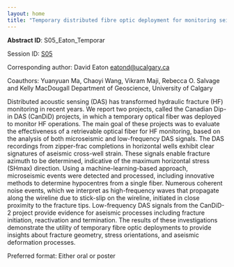 ```yaml
---
layout: home
title: "Temporary distributed fibre optic deployment for monitoring seismic and aseismic processes during hydraulic fracturing"
---
```



**Abstract ID**: S05_Eaton_Temporar

Session ID: [S05](.)

Corresponding author: David Eaton <a href="mailto:eatond@ucalgary.ca">eatond@ucalgary.ca</a>

Coauthors: Yuanyuan Ma, Chaoyi Wang, Vikram Maji, Rebecca O. Salvage and Kelly MacDougall
 Department of Geoscience, University of Calgary 

Distributed acoustic sensing (DAS) has transformed hydraulic fracture (HF) monitoring in recent years. We report two projects, called the Canadian Dip-in DAS (CanDiD) projects, in which a temporary optical fiber was deployed to monitor HF operations. The main goal of these projects was to evaluate the effectiveness of a retrievable optical fiber for HF monitoring, based on the analysis of both microseismic and low-frequency DAS signals. The DAS recordings from zipper-frac completions in horizontal wells exhibit clear signatures of aseismic cross-well strain. These signals enable fracture azimuth to be determined, indicative of the maximum horizontal stress (SHmax) direction. Using a machine-learning-based approach, microseismic events were detected and processed, including innovative methods to determine hypocentres from a single fiber. Numerous coherent noise events, which we interpret as high-frequency waves that propagate along the wireline due to stick-slip on the wireline, initiated in close proximity to the fracture tips. Low-frequency DAS signals from the CanDiD-2 project provide evidence for aseismic processes including fracture initiation, reactivation and termination. The results of these investigations demonstrate the utility of temporary fibre optic deployments to provide insights about fracture geometry, stress orientations, and aseismic deformation processes.

Preferred format: Either oral or poster
